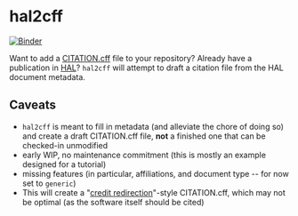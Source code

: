 # hal2cff

[![Binder](https://mybinder.org/badge_logo.svg)](https://mybinder.org/v2/gh/fredericbeck/hal2cff/tutotechno?labpath=my_ui.py)

Want to add a [CITATION.cff](https://citation-file-format.github.io/) file to your repository? Already have a publication in [HAL](https://hal.archives-ouvertes.fr)?
`hal2cff` will attempt to draft a citation file from the HAL document metadata.

## Caveats

- `hal2cff` is meant to fill in metadata (and alleviate the chore of doing so) and create a draft CITATION.cff file, **not** 
a finished one that can be checked-in unmodified
- early WIP, no maintenance commitment (this is mostly an example designed for a tutorial)
- missing features (in particular, affiliations, and document type -- for now set to `generic`)
- This will create a "[credit redirection](https://github.com/citation-file-format/citation-file-format/blob/main/schema-guide.md#credit-redirection)"-style CITATION.cff, which may not be optimal (as the software itself should be cited)
